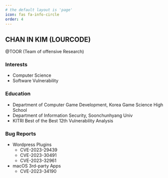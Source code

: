 ```yaml
---
# the default layout is 'page'
icon: fas fa-info-circle
order: 4
---
```


## CHAN IN KIM (LOURCODE)

@TOOR (Team of offensive Research)

### Interests
- Computer Science
- Software Vulnerability

### Education
- Department of Computer Game Development, Korea Game Science High School
- Department of Information Security, Soonchunhyang Univ
- KITRI Best of the Best 12th Vulnerability Analysis

### Bug Reports
- Wordpress Plugins
    - CVE-2023-29439
    - CVE-2023-30491
    - CVE-2023-32961
- macOS 3rd-party Apps
    - CVE-2023-34190
